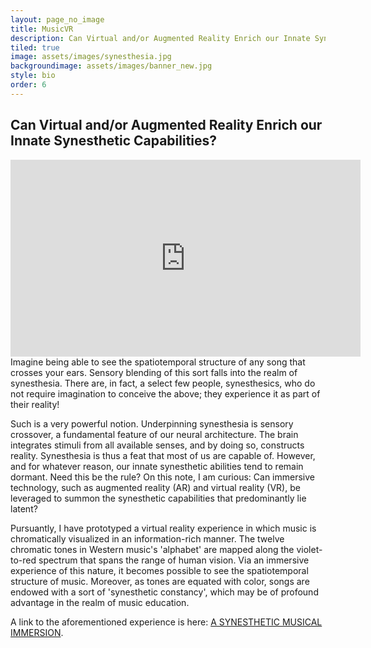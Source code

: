```yaml
---
layout: page_no_image
title: MusicVR
description: Can Virtual and/or Augmented Reality Enrich our Innate Synesthetic Capabilities?
tiled: true
image: assets/images/synesthesia.jpg
backgroundimage: assets/images/banner_new.jpg
style: bio
order: 6
---
```


<h2>Can Virtual and/or Augmented Reality Enrich our Innate Synesthetic Capabilities?</h2> 

<iframe width="560" height="315" src="https://www.youtube.com/embed/GKxqWveoY7A" align="center" frameborder="0" allow="accelerometer; autoplay; encrypted-media; gyroscope; picture-in-picture" allowfullscreen></iframe>
<br>
Imagine being able to see the spatiotemporal structure of any song that crosses your ears. Sensory blending of this sort falls into the realm of synesthesia. There are, in fact, a select few people, synesthesics, who do not require imagination to conceive the above; they experience it as part of their reality!

Such is a very powerful notion. Underpinning synesthesia is sensory crossover, a fundamental feature of our neural architecture. The brain integrates stimuli from all available senses, and by doing so, constructs reality. Synesthesia is thus a feat that most of us are capable of. However, and for whatever reason, our innate synesthetic abilities tend to remain dormant. Need this be the rule?
On this note, I am curious: Can immersive technology, such as augmented reality (AR) and virtual reality (VR), be leveraged to summon the synesthetic capabilities that predominantly lie latent?

Pursuantly, I have prototyped a virtual reality experience in which music is chromatically visualized in an information-rich manner. The twelve chromatic tones in Western music's 'alphabet' are mapped along the violet-to-red spectrum that spans the range of human vision. Via an immersive experience of this nature, it becomes possible to see the spatiotemporal structure of music. Moreover, as tones are equated with color, songs are endowed with a sort of 'synesthetic constancy', which may be of profound advantage in the realm of music education.

A link to the aforementioned experience is here: [A SYNESTHETIC MUSICAL IMMERSION](https://matthewawesome.github.io/musicvr/).

